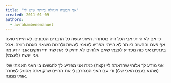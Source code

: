 ```yaml
---
title: "אני הבעיה הגדולה ביותר שיש לי"
created: 2011-01-09
authors: 
  - avrahambenemanuel
---
```


כי אם לא הייתי אני הכל היה מסתדר. הייתי עושה כל הדברים הנכונים. לא הייתי טועה אף פעם והחשוב ביותר לא הייתי מפריע לעצמי לעשות ולרצות משאני באמת רוצה. אבל בינתיים אני כזה מפריע לעצמי שאם אלוהים לא יחזיק לי את שתי ידי חזקים אנני יודע מה אני יעשה (לעצמי).

אני מודע לך אלוהי שהראתה לי (קצת) כמה אני מפריע לך להגשים בי האני האמתי שלי (שהוא בעצם האני שלו) ודי עם האני המחרבן לי את החיים שרק אתה מסוגל לשחרר אותי ממנה.

